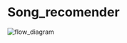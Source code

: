 # Song_recomender

![flow_diagram](https://user-images.githubusercontent.com/44263926/144108020-e035b730-8740-434b-98f8-992c4a247e5c.jpg)
